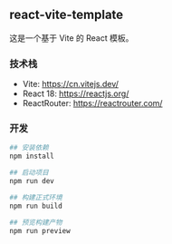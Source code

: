 ## react-vite-template

这是一个基于 Vite 的 React 模板。

### 技术栈

- Vite: https://cn.vitejs.dev/
- React 18: https://reactjs.org/
- ReactRouter: https://reactrouter.com/

### 开发

```bash
## 安装依赖
npm install

## 启动项目
npm run dev

## 构建正式环境
npm run build

## 预览构建产物
npm run preview
```
